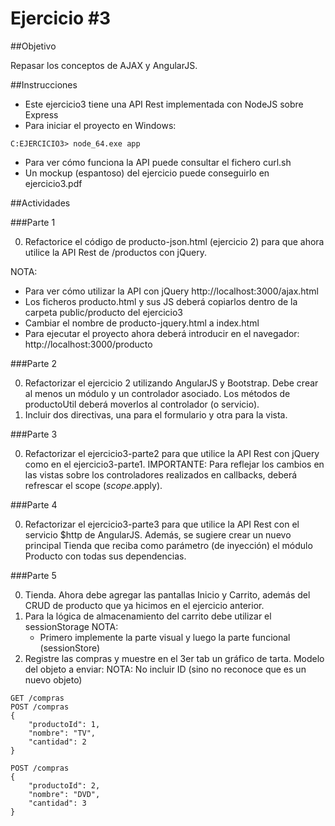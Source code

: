 Ejercicio #3
============

##Objetivo

Repasar los conceptos de AJAX y AngularJS.

##Instrucciones

- Este ejercicio3 tiene una API Rest implementada con NodeJS sobre Express
- Para iniciar el proyecto en Windows:
```
C:EJERCICIO3> node_64.exe app
```
- Para ver cómo funciona la API puede consultar el fichero curl.sh
- Un mockup (espantoso) del ejercicio puede conseguirlo en ejercicio3.pdf

##Actividades


###Parte 1

0. Refactorice el código de producto-json.html (ejercicio 2) para que ahora utilice la API Rest de /productos con jQuery.

NOTA:
- Para ver cómo utilizar la API con jQuery
	http://localhost:3000/ajax.html
- Los ficheros producto.html y sus JS deberá copiarlos dentro de la carpeta public/producto del ejercicio3
- Cambiar el nombre de producto-jquery.html a index.html
- Para ejecutar el proyecto ahora deberá introducir en el navegador:
	http://localhost:3000/producto

###Parte 2

0. Refactorizar el ejercicio 2 utilizando AngularJS y Bootstrap. Debe crear al menos un módulo y un controlador asociado. Los métodos de productoUtil deberá moverlos al controlador (o servicio).
0. Incluir dos directivas, una para el formulario y otra para la vista.

###Parte 3

0. Refactorizar el ejercicio3-parte2 para que utilice la API Rest con jQuery como en el ejercicio3-parte1. IMPORTANTE: Para reflejar los cambios en las vistas sobre los controladores realizados en callbacks, deberá refrescar el scope ($scope.$apply).

###Parte 4

0. Refactorizar el ejercicio3-parte3 para que utilice la API Rest con el servicio $http de AngularJS. Además, se sugiere crear un nuevo principal Tienda que reciba como parámetro (de inyección) el módulo Producto con todas sus dependencias.

###Parte 5

0. Tienda. Ahora debe agregar las pantallas Inicio y Carrito, además del CRUD de producto que ya hicimos en el ejercicio anterior.
0. Para la lógica de almacenamiento del carrito debe utilizar el sessionStorage
NOTA: 
	- Primero implemente la parte visual y luego la parte funcional (sessionStore)
0. Registre las compras y muestre en el 3er tab un gráfico de tarta. Modelo del objeto a enviar:
NOTA: No incluir ID (sino no reconoce que es un nuevo objeto)
```
GET /compras
POST /compras
{
	"productoId": 1,
	"nombre": "TV",
    "cantidad": 2
}

POST /compras
{
	"productoId": 2,
	"nombre": "DVD",
    "cantidad": 3
}
```
